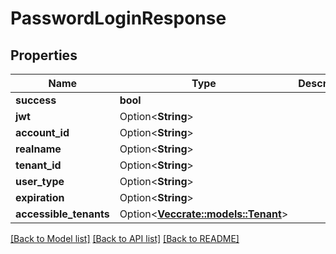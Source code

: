 # PasswordLoginResponse

## Properties

Name | Type | Description | Notes
------------ | ------------- | ------------- | -------------
**success** | **bool** |  | 
**jwt** | Option<**String**> |  | [optional]
**account_id** | Option<**String**> |  | [optional]
**realname** | Option<**String**> |  | [optional]
**tenant_id** | Option<**String**> |  | [optional]
**user_type** | Option<**String**> |  | [optional]
**expiration** | Option<**String**> |  | [optional]
**accessible_tenants** | Option<[**Vec<crate::models::Tenant>**](Tenant.md)> |  | [optional]

[[Back to Model list]](../README.md#documentation-for-models) [[Back to API list]](../README.md#documentation-for-api-endpoints) [[Back to README]](../README.md)


